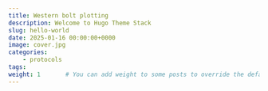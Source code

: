 ```yaml
---
title: Western bolt plotting
description: Welcome to Hugo Theme Stack
slug: hello-world
date: 2025-01-16 00:00:00+0000
image: cover.jpg
categories:
    - protocols
tags:
weight: 1       # You can add weight to some posts to override the default sorting (date descending)
---
```


